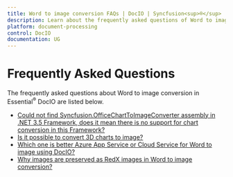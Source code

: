 ```yaml
---
title: Word to image conversion FAQs | DocIO | Syncfusion<sup>®</sup>
description: Learn about the frequently asked questions of Word to image conversion in the .NET Word (DocIO) library.
platform: document-processing
control: DocIO
documentation: UG
---
```


# Frequently Asked Questions

The frequently asked questions about Word to image conversion in Essential<sup>®</sup> DocIO are listed below.

* [Could not find Syncfusion.OfficeChartToImageConverter assembly in .NET 3.5 Framework, does it mean there is no support for chart conversion in this Framework?](https://help.syncfusion.com/document-processing/word/conversions/word-to-image/net/word-to-image-conversion-faqs#could-not-find-syncfusionofficecharttoimageconverter-assembly-in-net-35-framework-does-it-mean-there-is-no-support-for-chart-conversion-in-this-framework)
* [Is it possible to convert 3D charts to image?](https://help.syncfusion.com/document-processing/word/conversions/word-to-image/net/word-to-image-conversion-faqs#is-it-possible-to-convert-3d-charts-to-image)
* [Which one is better Azure App Service or Cloud Service for Word to image using DocIO?](https://help.syncfusion.com/document-processing/word/conversions/word-to-image/net/word-to-image-conversion-faqs#which-one-is-better-azure-app-service-or-cloud-service-for-word-to-image-using-docio)
* [Why images are preserved as RedX images in Word to image conversion?](https://help.syncfusion.com/document-processing/word/conversions/word-to-image/net/word-to-image-conversion-faqs#why-images-are-preserved-as-redx-images-in-word-to-image-conversion)
